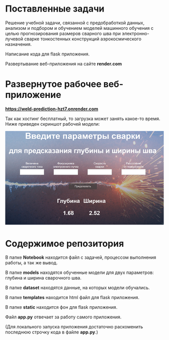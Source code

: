 # Поставленные задачи
Решение учебной задачи, связанной с предобработкой данных, анализом и подбором и обучением моделей машинного обучения с целью прогнозирования размеров сварного шва при электронно-лучевой сварке тонкостенных конструкций аэрокосмического назначения.

Написание кода для flask приложения.

Развертывание веб-приложения на сайте **render.com**

# Развернутое рабочее веб-приложение

**https://weld-prediction-hzt7.onrender.com**

Так как хостинг бесплатный, то загрузка может занять какое-то время.
Ниже приведен скриншот рабочей модели:

![alt text](https://raw.githubusercontent.com/Koatga/Weld_prediction/2bfe2beda180b131fe255fa3e749df21ffecbfec/preview.jpg)

# Содержимое репозитория
В папке **Notebook** находится файл с задачей, процессом выполнения работы, а так же вывод.

В папке **models** находятся обученные модели для двух параметров: глубина и ширина сварочного шва.

В папке **dataset** находятся данные, на которых модели обучались.

В папке **templates** находится html файл для flask приложения.

В папке **static** находится фон для flask приложения.

Файл **app.py** отвечает за работу самого приложения.

(Для локального запуска приложения достаточно раскоменить последнюю строчку кода в файле **app.py**.)
